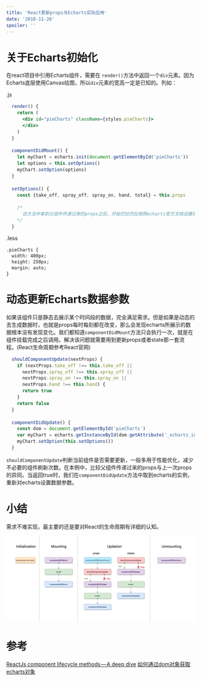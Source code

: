 ```yaml
---
title: 'React更新props与Echarts实际应用'
date: '2018-11-28'
spoiler: ''
---
```


  # 关于Echarts初始化

在react项目中引用Echarts组件，需要在 `render()`方法中返回一个`div`元素。因为Echarts底层使用Canvas绘图，所以`div`元素的宽高一定是已知的。列如：

.js

```jsx
  render() {
    return (
      <div id="pieCharts" className={styles.pieCharts}>
      </div>
    )
  }
  
  componentDidMount() {
    let myChart = echarts.init(document.getElementById('pieCharts'))
    let options = this.setOptions()
    myChart.setOption(options)
  }
  
  setOptions() {
    const {take_off, spray_off, spray_on, hand, total} = this.props

    /*
      该方法中拿到父组件传递过来的props之后，开始巴拉巴拉按照echarts官方文档设置需要的参数。
    */
  }
```

.less

```
.pieCharts {
  width: 400px;
  height: 250px;
  margin: auto;
}
```

# 动态更新Echarts数据参数

如果该组件只是静态去展示某个时间段的数据，完全满足需求。但是如果是动态的去生成数据时，也就是props每时每刻都在改变，那么会发现echarts所展示的数据根本没有发现变化。我们都知道`componentDidMount`方法只会执行一次，就是在组件挂载完成之后调用。解决该问题就需要用到更新props或者state那一套流程。(React生命周期参考React官网)

```jsx
  shouldComponentUpdate(nextProps) {
    if (nextProps.take_off !== this.take_off ||
      nextProps.spray_off !== this.spray_off ||
      nextProps.spray_on !== this.spray_on ||
      nextProps.hand !== this.hand) {
      return true
    }
    return false
  }
  
  componentDidUpdate() {
    const dom = document.getElementById('pieCharts')
    var myChart = echarts.getInstanceById(dom.getAttribute('_echarts_instance_'));
    myChart.setOption(this.setOptions())
  }
```

`shouldComponentUpdate`判断当前组件是否需要更新，一般多用于性能优化，减少不必要的组件刷新次数。在本例中，比较父组件传递过来的props与上一次props的异同。当返回true时，我们在`componentDidUpdate`方法中取到echarts的实例，重新对echarts设置数据参数。

# 小结

需求不难实现，最主要的还是要对React的生命周期有详细的认知。

![React生命周期](https://raw.githubusercontent.com/sunshineLixun/bloggerImage/master/imagesreact_life_cycle.png)

# 参考

[ReactJs component lifecycle methods — A deep dive](https://hackernoon.com/reactjs-component-lifecycle-methods-a-deep-dive-38275d9d13c0)
[如何通过dom对象获取echarts对象](https://github.com/apache/incubator-echarts/issues/1400)
  
